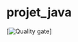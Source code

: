 # projet_java
[![Quality gate](https://sonarcloud.io/api/project_badges/quality_gate?project=Quentin38430_projet_java)]